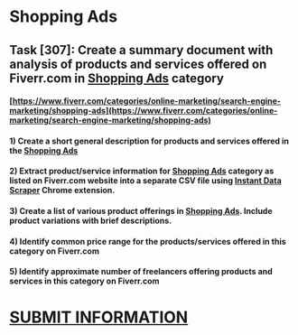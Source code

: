 # Shopping Ads
## Task [307]: Create a summary document with analysis of products and services offered on Fiverr.com in [Shopping Ads](https://www.fiverr.com/categories/online-marketing/search-engine-marketing/shopping-ads) category
#### [https://www.fiverr.com/categories/online-marketing/search-engine-marketing/shopping-ads](https://www.fiverr.com/categories/online-marketing/search-engine-marketing/shopping-ads)
#### 1) Create a short general description for products and services offered in the [Shopping Ads](https://www.fiverr.com/categories/online-marketing/search-engine-marketing/shopping-ads)
#### 2) Extract product/service information for [Shopping Ads](https://www.fiverr.com/categories/online-marketing/search-engine-marketing/shopping-ads) category as listed on Fiverr.com website into a separate CSV file using [Instant Data Scraper](https://chrome.google.com/webstore/detail/instant-data-scraper/ofaokhiedipichpaobibbnahnkdoiiah) Chrome extension.
#### 3) Create a list of various product offerings in [Shopping Ads](https://www.fiverr.com/categories/online-marketing/search-engine-marketing/shopping-ads). Include product variations with brief descriptions.
#### 4) Identify common price range for the products/services offered in this category on Fiverr.com
#### 5) Identify approximate number of freelancers offering products and services in this category on Fiverr.com

# [SUBMIT INFORMATION](https://forms.office.com/r/8AEKjkLxKG)
